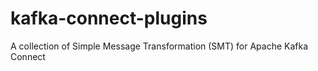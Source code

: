# kafka-connect-plugins
A collection of Simple Message Transformation (SMT) for Apache Kafka Connect
